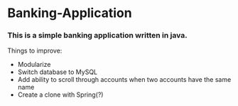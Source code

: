 # Banking-Application

### This is a simple banking application written in java.

Things to improve:
- Modularize
- Switch database to MySQL
- Add ability to scroll through accounts when two accounts have the same name
- Create a clone with Spring(?)
